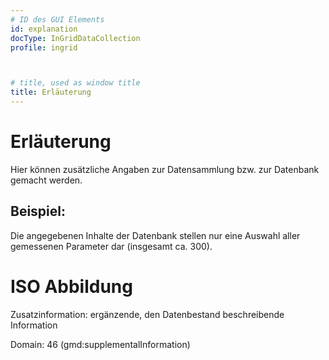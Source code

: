```yaml
---
# ID des GUI Elements
id: explanation
docType: InGridDataCollection
profile: ingrid



# title, used as window title
title: Erläuterung
---
```


# Erläuterung

Hier können zusätzliche Angaben zur Datensammlung bzw. zur Datenbank gemacht werden.

## Beispiel:

Die angegebenen Inhalte der Datenbank stellen nur eine Auswahl aller gemessenen Parameter dar (insgesamt ca. 300).

# ISO Abbildung

Zusatzinformation: ergänzende, den Datenbestand beschreibende Information

Domain: 46 (gmd:supplementalInformation)
